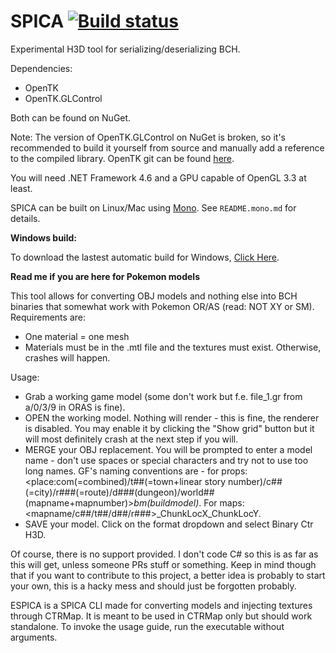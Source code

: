 # SPICA [![Build status](https://ci.appveyor.com/api/projects/status/ar1fyeo109v587xf/branch/master?svg=true)](https://ci.appveyor.com/project/gdkchan/spica/branch/master)
Experimental H3D tool for serializing/deserializing BCH.

Dependencies:
- OpenTK
- OpenTK.GLControl

Both can be found on NuGet.

Note: The version of OpenTK.GLControl on NuGet is broken, so it's recommended to build it yourself from source and manually add a reference to the compiled library.
OpenTK git can be found [here](https://github.com/opentk/opentk).

You will need .NET Framework 4.6 and a GPU capable of OpenGL 3.3 at least.

SPICA can be built on Linux/Mac using [Mono](https://www.mono-project.com/).
See `README.mono.md` for details.

**Windows build:**

To download the lastest automatic build for Windows, [Click Here](https://ci.appveyor.com/api/projects/gdkchan/spica/artifacts/spica_lastest.zip).

**Read me if you are here for Pokemon models**

This tool allows for converting OBJ models and nothing else into BCH binaries that somewhat work with Pokemon OR/AS (read: NOT XY or SM). Requirements are:
- One material = one mesh
- Materials must be in the .mtl file and the textures must exist. Otherwise, crashes will happen.

Usage:
- Grab a working game model (some don't work but f.e. file_1.gr from a/0/3/9 in ORAS is fine).
- OPEN the working model. Nothing will render - this is fine, the renderer is disabled. You may enable it by clicking the "Show grid" button but it will most definitely crash at the next step if you will.
- MERGE your OBJ replacement. You will be prompted to enter a model name - don't use spaces or special characters and try not to use too long names. GF's naming conventions are - for props: <place:com(=combined)/t##(=town+linear story number)/c##(=city)/r###(=route)/d###(dungeon)/world##(mapname+mapnumber)>_bm(buildmodel)_<modelnamewithoutspaces>. For maps: <mapname/c##/t##/d##/r###>_ChunkLocX_ChunkLocY.
- SAVE your model. Click on the format dropdown and select Binary Ctr H3D.
  
Of course, there is no support provided. I don't code C# so this is as far as this will get, unless someone PRs stuff or something. Keep in mind though that if you want to contribute to this project, a better idea is probably to start your own, this is a hacky mess and should just be forgotten probably.

ESPICA is a SPICA CLI made for converting models and injecting textures through CTRMap. It is meant to be used in CTRMap only but should work standalone. To invoke the usage guide, run the executable without arguments.
